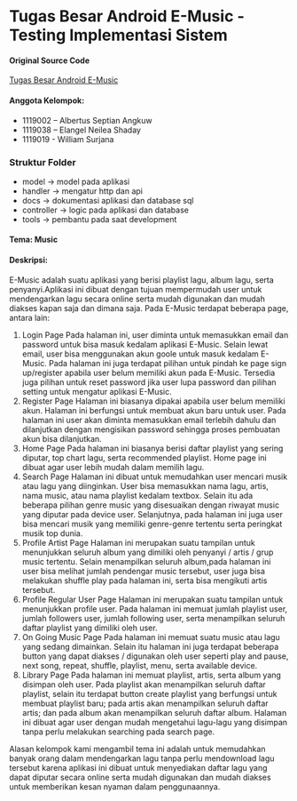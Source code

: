 # Tugas Besar Android E-Music - Testing Implementasi Sistem

#### Original Source Code
[Tugas Besar Android E-Music](https://github.com/albertusangkuw/TugasBesarAndroidEMusic)
#### Anggota Kelompok:

- 1119002 – Albertus Septian Angkuw
- 1119038 – Elangel Neilea Shaday
- 1119019 - William Surjana

### Struktur Folder 
- model -> model pada aplikasi
- handler -> mengatur http dan api
- docs -> dokumentasi aplikasi dan database sql
- controller -> logic pada aplikasi dan database
- tools -> pembantu pada saat development

#### Tema: Music

#### Deskripsi:

E-Music adalah suatu aplikasi yang berisi playlist lagu, album lagu, serta penyanyi.Aplikasi ini dibuat dengan tujuan mempermudah user untuk mendengarkan lagu secara online serta mudah digunakan dan mudah diakses kapan saja dan dimana saja. Pada E-Music terdapat beberapa page, antara lain:

1. Login Page
   Pada halaman ini, user diminta untuk memasukkan email dan password untuk bisa masuk kedalam aplikasi E-Music. Selain lewat email, user bisa menggunakan akun goole
   untuk masuk kedalam E-Music. Pada halaman ini juga terdapat pilihan untuk pindah ke page sign up/register apabila user belum memiliki akun pada E-Music. Tersedia juga
   pilihan untuk reset password jika user lupa password dan pilihan setting untuk mengatur aplikasi E-Music.
2. Register Page
   Halaman ini biasanya dipakai apabila user belum memiliki akun. Halaman ini berfungsi untuk membuat akun baru untuk user. Pada halaman ini user akan diminta
   memasukkan email terlebih dahulu dan dilanjutkan dengan mengisikan password sehingga proses pembuatan akun bisa dilanjutkan.
3. Home Page
   Pada halaman ini biasanya berisi daftar playlist yang sering diputar, top chart lagu, serta recommended playlist. Home page ini dibuat agar user lebih mudah dalam memilih
   lagu.
4. Search Page
   Halaman ini dibuat untuk memudahkan user mencari musik atau lagu yang diinginkan. User bisa memasukkan nama lagu, artis, nama music, atau nama playlist kedalam textbox. Selain itu ada beberapa pilihan genre music yang disesuaikan dengan riwayat music yang diputar pada device user. Selanjutnya, pada halaman ini juga user bisa mencari musik yang memiliki genre-genre tertentu serta peringkat musik top dunia.
5. Profile Artist Page
   Halaman ini merupakan suatu tampilan untuk menunjukkan seluruh album yang dimiliki oleh penyanyi / artis / grup music tertentu. Selain menampilkan seluruh album,pada halaman ini user bisa melihat jumlah pendengar music tersebut, user juga bisa melakukan shuffle play pada halaman ini, serta bisa mengikuti artis tersebut.
6. Profile Regular User Page
   Halaman ini merupakan suatu tampilan untuk menunjukkan profile user. Pada halaman ini memuat jumlah playlist user, jumlah followers user, jumlah following user,
   serta menampilkan seluruh daftar playlist yang dimiliki oleh user.
7. On Going Music Page
   Pada halaman ini memuat suatu music atau lagu yang sedang dimainkan. Selain itu halaman ini juga terdapat beberapa button yang dapat diakses / digunakan oleh user seperti play and pause, next song, repeat, shuffle, playlist, menu, serta available device.
8. Library Page
   Pada halaman ini memuat playlist, artis, serta album yang disimpan oleh user. Pada playlist akan menampilkan seluruh daftar playlist, selain itu terdapat button create
   playlist yang berfungsi untuk membuat playlist baru; pada artis akan menampilkan seluruh daftar artis; dan pada album akan menampilkan seluruh daftar album. Halaman
   ini dibuat agar user dengan mudah mengetahui lagu-lagu yang disimpan tanpa perlu melakukan searching pada search page.

Alasan kelompok kami mengambil tema ini adalah untuk memudahkan banyak orang dalam mendengarkan lagu tanpa perlu mendownload lagu tersebut karena aplikasi ini dibuat untuk menyediakan daftar lagu yang dapat diputar secara online serta mudah digunakan dan mudah diakses untuk memberikan kesan nyaman dalam penggunaannya.
